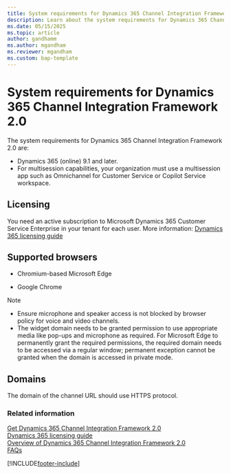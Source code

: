 ```yaml
---
title: System requirements for Dynamics 365 Channel Integration Framework 2.0
description: Learn about the system requirements for Dynamics 365 Channel Integration Framework 2.0 and how to get started using it.
ms.date: 05/15/2025
ms.topic: article
author: gandhamm
ms.author: mgandham
ms.reviewer: mgandham
ms.custom: bap-template
---
```


# System requirements for Dynamics 365 Channel Integration Framework 2.0

The system requirements for Dynamics 365 Channel Integration Framework 2.0 are:

- Dynamics 365 (online) 9.1 and later.
- For multisession capabilities, your organization must use a multisession app such as Omnichannel for Customer Service or Copilot Service workspace.

## Licensing

You need an active subscription to Microsoft Dynamics 365 Customer Service Enterprise in your tenant for each user. More information: [Dynamics 365 licensing guide](https://go.microsoft.com/fwlink/p/?LinkId=866544)

## Supported browsers

- Chromium-based Microsoft Edge

- Google Chrome

> [!NOTE]
>
> - Ensure microphone and speaker access is not blocked by browser policy for voice and video channels.
> - The widget domain needs to be granted permission to use appropriate media like pop-ups and microphone as required. For Microsoft Edge to permanently grant the required permissions, the required domain needs to be accessed via a regular window; permanent exception cannot be granted when the domain is accessed in private mode.

## Domains

The domain of the channel URL should use HTTPS protocol.

### Related information

[Get Dynamics 365 Channel Integration Framework 2.0](get-channel-integration-framework.md)  
[Dynamics 365 licensing guide](https://go.microsoft.com/fwlink/p/?LinkId=866544)  
[Overview of Dynamics 365 Channel Integration Framework 2.0](overview-channel-integration-framework.md)  
[FAQs](../../faq-channel-integration-framework.md)  


[!INCLUDE[footer-include](../../../includes/footer-banner.md)]
